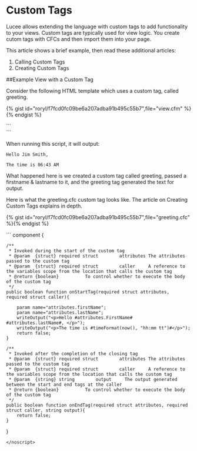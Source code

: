 # Custom Tags

Lucee allows extending the language with custom tags to add functionality to your views. Custom tags are typically used for view logic. You create cutom tags with CFCs and then import them into your page.

This article shows a brief example, then read these additional articles:

1. Calling Custom Tags
2. Creating Custom Tags

##Example View with a Custom Tag

Consider the following HTML template which uses a custom tag, called greeting.

{% gist id="roryl/f7fcd0fc09be6a207adba91b495c55b7",file="view.cfm" %}{% endgist %}

<noscript>
```
<html>
<head>
	<meta charset="UTF-8">
	<title>A Basic Custom Tag Example</title>
</head>
<body>
	<div>
		<cf_greeting firstName="Jim" lastName="Smith" />
	</div>
</body>
</html>
```
</noscript>

When running this script, it will output:

```
Hello Jim Smith,

The time is 06:43 AM
```

What happened here is we created a custom tag called greeting, passed a firstname & lastname to it, and the greeting tag generated the text for output. 

Here is what the greeting.cfc custom tag looks like. The article on Creating Custom Tags explains in depth.

{% gist id="roryl/f7fcd0fc09be6a207adba91b495c55b7",file="greeting.cfc" %}{% endgist %}

<noscript>
```
component {

	/**
	 * Invoked during the start of the custom tag
	 * @param  {struct} required struct        attributes The attributes passed to the custom tag
	 * @param  {struct} required struct        caller     A reference to the variables scope from the location that calls the custom tag
	 * @return {boolean}          To control whether to execute the body of the custom tag
	 */
	public boolean function onStartTag(required struct attributes, required struct caller){

		param name="attributes.firstName";
		param name="attributes.lastName";
		writeOutput("<p>Hello #attributes.FirstName# #attributes.lastName#, </p>");
		writeOutput("<p>The time is #timeFormat(now(), "hh:mm tt")#</p>");
		return false;
	}

	/**
	 * Invoked after the completion of the closing tag
	 * @param  {struct} required struct        attributes The attributes passed to the custom tag
	 * @param  {struct} required struct        caller     A reference to the variables scope from the location that calls the custom tag
	 * @param  {string} string        output     The output generated between the start and end tags at the caller
	 * @return {boolean}          To control whether to execute the body of the custom tag
	 */
	public boolean function onEndTag(required struct attributes, required struct caller, string output){
		return false;
	}

}
```
</noscript>





